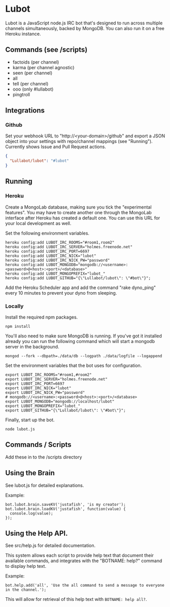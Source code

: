 # Lubot
Lubot is a JavaScript node.js IRC bot that's designed to run across multiple channels simultaneously, backed by MongoDB. You can also run it on a free Heroku instance.

## Commands (see /scripts)
- factoids (per channel)
- karma (per channel agnostic)
- seen (per channel)
- all
- tell (per channel)
- ooo (only #lullabot)
- pingtroll

## Integrations
### Github
Set your webhook URL to "http://&lt;your-domain&gt;/github" and export a JSON object into your settings with repo/channel mappings (see "Running"). Currently shows Issue and Pull Request actions.

```json
{
  "Lullabot/lubot": "#lubot"
}
```

## Running
### Heroku
Create a MongoLab database, making sure you tick the "experimental features". You may have to create another one through the MongoLab interface after Heroku has created a default one. You can use this URL for your local development as well.

Set the following environment variables.
```
heroku config:add LUBOT_IRC_ROOMS="#room1,room2"
heroku config:add LUBOT_IRC_SERVER="holmes.freenode.net"
heroku config:add LUBOT_IRC_PORT=6697
heroku config:add LUBOT_IRC_NICK="lubot"
heroku config:add LUBOT_IRC_NICK_PW="password"
heroku config:add LUBOT_MONGODB="mongodb://<username>:<password>@<host>:<port>/<database>"
heroku config:add LUBOT_MONGOPREFIX="lubot_"
heroku config:add LUBOT_GITHUB="{\"Lullabot/lubot\": \"#bot\"}";
```

Add the Heroku Scheduler app and add the command "rake dyno_ping" every 10 minutes to prevent your dyno from sleeping.

### Locally

Install the required npm packages.

```
npm install
```

You'll also need to make sure MongoDB is running. If you've got it installed already you can run the following command which will start a mongodb server in the background.

```
mongod --fork --dbpath=./data/db --logpath ./data/logfile --logappend
```

Set the environment variables that the bot uses for configuration.

```
export LUBOT_IRC_ROOMS="#room1,#room2"
export LUBOT_IRC_SERVER="holmes.freenode.net"
export LUBOT_IRC_PORT=6697
export LUBOT_IRC_NICK="lubot"
export LUBOT_IRC_NICK_PW="password"
# mongodb://<username>:<password>@<host>:<port>/<database>
export LUBOT_MONGODB="mongodb://localhost/lubot"
export LUBOT_MONGOPREFIX="lubot_"
export LUBOT_GITHUB="{\"Lullabot/lubot\": \"#bot\"}";
```

Finally, start up the bot.

```
node lubot.js
```

## Commands / Scripts
Add these in to the /scripts directory

## Using the Brain
See lubot.js for detailed explanations.


Example:

```
bot.lubot.brain.saveKV('justafish', 'is my creator');
bot.lubot.brain.loadKV('justafish', function(value) {
  console.log(value);
});
```

## Using the Help API.
See src/help.js for detailed documentation.

This system allows each script to provide help text that document their available commands, and integrates with the "BOTNAME: help?" command to display help text.

Example:

```
bot.help.add('all', 'Use the all command to send a message to everyone in the channel.');
```

This will allow for retrieval of this help text with `BOTNAME: help all?`.

